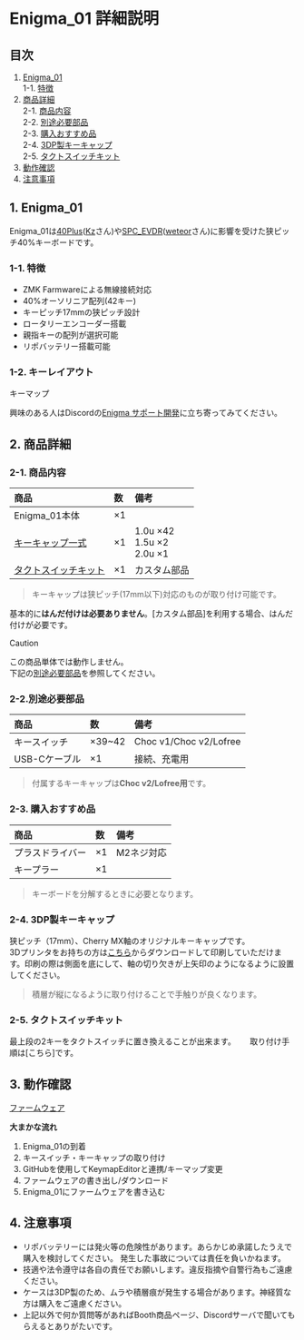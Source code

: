# Enigma_01 詳細説明

## 目次
1. [Enigma_01](#1-Enigma_01)  
  1-1. [特徴](#1-1-特徴)  
3. [商品詳細](#2-商品詳細)  
  2-1. [商品内容](#2-1-商品内容)  
  2-2. [別途必要部品](#2-2別途必要部品)  
  2-3. [購入おすすめ品](#2-3-購入おすすめ品)  
  2-4. [3DP製キーキャップ](#2-4-3DP製キーキャップ)  
  2-5. [タクトスイッチキット](#2-5-タクトスイッチキット)  
4. [動作確認](#3-動作確認)  
5. [注意事項](#4-注意事項)  

## 1. Enigma_01
Enigma_01は[40Plus](https://note.com/kazu_dob/n/n5ea06c3c5d62)([Kz](https://x.com/kazu_dob)さん)や[SPC_EVDR](https://github.com/weteor/SPC_EVDR)([weteor](https://github.com/weteor)さん)に影響を受けた狭ピッチ40%キーボードです。  
### 1-1. 特徴
+ ZMK Farmwareによる無線接続対応
+ 40%オーソリニア配列(42キー)
+ キーピッチ17mmの狭ピッチ設計
+ ロータリーエンコーダー搭載
+ 親指キーの配列が選択可能
+ リポバッテリー搭載可能

### 1-2. キーレイアウト  
キーマップ


興味のある人はDiscordの[Enigma サポート開発](https://discord.gg/sYsCttWgKr)に立ち寄ってみてください。

## 2. 商品詳細

### 2-1. 商品内容

|商品|数|備考|
|:-|:-|:-|
|Enigma_01本体|×1| |
|[キーキャップ一式](#2-4-3DP製キーキャップ)|×1|1.0u ×42<br>1.5u ×2<br>2.0u ×1|
|[タクトスイッチキット](#2-5-タクトスイッチキット)|×1|カスタム部品|
  > キーキャップは狭ピッチ(17mm以下)対応のものが取り付け可能です。

基本的に**はんだ付けは必要ありません**。[カスタム部品]を利用する場合、はんだ付けが必要です。

> [!CAUTION]
> この商品単体では動作しません。  
> 下記の[別途必要部品](#2-2別途必要部品)を参照してください。  

### 2-2.別途必要部品

|商品|数|備考|
|:-|:-|:-|
|キースイッチ|×39~42|Choc v1/Choc v2/Lofree|
|USB-Cケーブル|×1|接続、充電用|
> 付属するキーキャップは**Choc v2/Lofree用**です。　　


### 2-3. 購入おすすめ品

|商品|数|備考|
|:-|:-|:-|
|プラスドライバー|×1|M2ネジ対応|
|キープラー|×1| |
> キーボードを分解するときに必要となります。  

### 2-4. 3DP製キーキャップ

狭ピッチ（17mm）、Cherry MX軸のオリジナルキーキャップです。  
3Dプリンタをお持ちの方は[こちら]()からダウンロードして印刷していただけます。印刷の際は側面を底にして、軸の切り欠きが上矢印のようになるように設置してください。  
> 積層が縦になるように取り付けることで手触りが良くなります。  

### 2-5. タクトスイッチキット

最上段の2キーをタクトスイッチに置き換えることが出来ます。　　
取り付け手順は[こちら]です。


## 3. 動作確認

[ファームウェア](https://github.com/nazuna293/zmk-config-Enigma_01)

**大まかな流れ**
1. Enigma_01の到着
2. キースイッチ・キーキャップの取り付け
3. GitHubを使用してKeymapEditorと連携/キーマップ変更
4. ファームウェアの書き出し/ダウンロード
5. Enigma_01にファームウェアを書き込む

## 4. 注意事項

* リポバッテリーには発火等の危険性があります。あらかじめ承諾したうえで購入を検討してください。  発生した事故については責任を負いかねます。
* 技適や法令遵守は各自の責任でお願いします。違反指摘や自警行為もご遠慮ください。
* ケースは3DP製のため、ムラや積層痕が発生する場合があります。神経質な方は購入をご遠慮ください。
* 上記以外で何か質問等があればBooth商品ページ、Discordサーバで聞いてもらえるとありがたいです。
